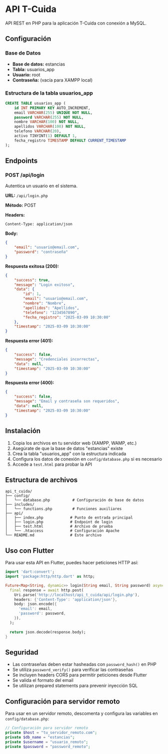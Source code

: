# API T-Cuida

API REST en PHP para la aplicación T-Cuida con conexión a MySQL.

## Configuración

### Base de Datos
- **Base de datos:** estancias
- **Tabla:** usuarios_app
- **Usuario:** root
- **Contraseña:** (vacía para XAMPP local)

### Estructura de la tabla usuarios_app
```sql
CREATE TABLE usuarios_app (
    id INT PRIMARY KEY AUTO_INCREMENT,
    email VARCHAR(255) UNIQUE NOT NULL,
    password VARCHAR(255) NOT NULL,
    nombre VARCHAR(100) NOT NULL,
    apellidos VARCHAR(100) NOT NULL,
    telefono VARCHAR(20),
    activo TINYINT(1) DEFAULT 1,
    fecha_registro TIMESTAMP DEFAULT CURRENT_TIMESTAMP
);
```

## Endpoints

### POST /api/login
Autentica un usuario en el sistema.

**URL:** `/api/login.php`

**Método:** POST

**Headers:**
```
Content-Type: application/json
```

**Body:**
```json
{
    "email": "usuario@email.com",
    "password": "contraseña"
}
```

**Respuesta exitosa (200):**
```json
{
    "success": true,
    "message": "Login exitoso",
    "data": {
        "id": 1,
        "email": "usuario@email.com",
        "nombre": "Nombre",
        "apellidos": "Apellidos",
        "telefono": "1234567890",
        "fecha_registro": "2025-03-09 10:30:00"
    },
    "timestamp": "2025-03-09 10:30:00"
}
```

**Respuesta error (401):**
```json
{
    "success": false,
    "message": "Credenciales incorrectas",
    "data": null,
    "timestamp": "2025-03-09 10:30:00"
}
```

**Respuesta error (400):**
```json
{
    "success": false,
    "message": "Email y contraseña son requeridos",
    "data": null,
    "timestamp": "2025-03-09 10:30:00"
}
```

## Instalación

1. Copia los archivos en tu servidor web (XAMPP, WAMP, etc.)
2. Asegúrate de que la base de datos "estancias" existe
3. Crea la tabla "usuarios_app" con la estructura indicada
4. Configura los datos de conexión en `config/database.php` si es necesario
5. Accede a `test.html` para probar la API

## Estructura de archivos

```
api_t_cuida/
├── config/
│   └── database.php          # Configuración de base de datos
├── includes/
│   └── functions.php         # Funciones auxiliares
├── api/
│   ├── index.php            # Punto de entrada principal
│   ├── login.php            # Endpoint de login
│   ├── test.html            # Archivo de prueba
│   └── .htaccess            # Configuración Apache
└── README.md                # Este archivo
```

## Uso con Flutter

Para usar esta API en Flutter, puedes hacer peticiones HTTP así:

```dart
import 'dart:convert';
import 'package:http/http.dart' as http;

Future<Map<String, dynamic>> login(String email, String password) async {
  final response = await http.post(
    Uri.parse('http://localhost/api_t_cuida/api/login.php'),
    headers: {'Content-Type': 'application/json'},
    body: json.encode({
      'email': email,
      'password': password,
    }),
  );
  
  return json.decode(response.body);
}
```

## Seguridad

- Las contraseñas deben estar hasheadas con `password_hash()` en PHP
- Se utiliza `password_verify()` para verificar las contraseñas
- Se incluyen headers CORS para permitir peticiones desde Flutter
- Se valida el formato del email
- Se utilizan prepared statements para prevenir inyección SQL

## Configuración para servidor remoto

Para usar en un servidor remoto, descomenta y configura las variables en `config/database.php`:

```php
// Configuración para servidor remoto
private $host = "tu_servidor_remoto.com";
private $db_name = "estancias";
private $username = "usuario_remoto";
private $password = "password_remoto";
```
